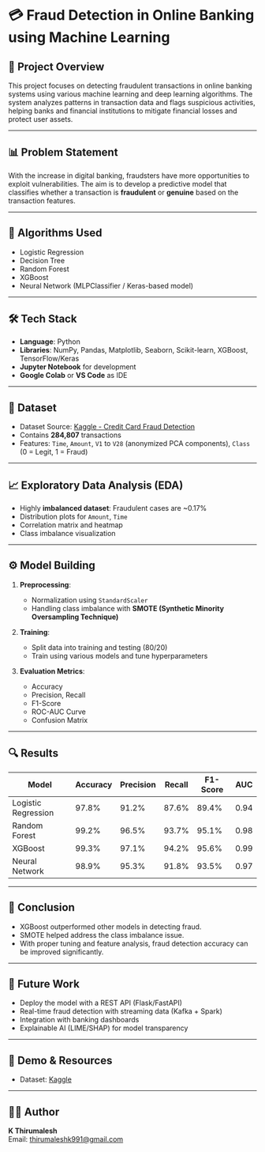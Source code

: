 # 💳 Fraud Detection in Online Banking using Machine Learning

## 📌 Project Overview

This project focuses on detecting fraudulent transactions in online banking systems using various machine learning and deep learning algorithms. The system analyzes patterns in transaction data and flags suspicious activities, helping banks and financial institutions to mitigate financial losses and protect user assets.

---

## 📊 Problem Statement

With the increase in digital banking, fraudsters have more opportunities to exploit vulnerabilities. The aim is to develop a predictive model that classifies whether a transaction is **fraudulent** or **genuine** based on the transaction features.

---

## 🧠 Algorithms Used

- Logistic Regression
- Decision Tree
- Random Forest
- XGBoost
- Neural Network (MLPClassifier / Keras-based model)

---

## 🛠️ Tech Stack

- **Language**: Python
- **Libraries**: NumPy, Pandas, Matplotlib, Seaborn, Scikit-learn, XGBoost, TensorFlow/Keras
- **Jupyter Notebook** for development
- **Google Colab** or **VS Code** as IDE

---

## 🧾 Dataset

- Dataset Source: [Kaggle - Credit Card Fraud Detection](https://www.kaggle.com/datasets/mlg-ulb/creditcardfraud)
- Contains **284,807** transactions
- Features: `Time`, `Amount`, `V1` to `V28` (anonymized PCA components), `Class` (0 = Legit, 1 = Fraud)

---

## 📈 Exploratory Data Analysis (EDA)

- Highly **imbalanced dataset**: Fraudulent cases are ~0.17%
- Distribution plots for `Amount`, `Time`
- Correlation matrix and heatmap
- Class imbalance visualization

---

## ⚙️ Model Building

1. **Preprocessing**:
   - Normalization using `StandardScaler`
   - Handling class imbalance with **SMOTE (Synthetic Minority Oversampling Technique)**

2. **Training**:
   - Split data into training and testing (80/20)
   - Train using various models and tune hyperparameters

3. **Evaluation Metrics**:
   - Accuracy
   - Precision, Recall
   - F1-Score
   - ROC-AUC Curve
   - Confusion Matrix

---

## 🔍 Results

| Model              | Accuracy | Precision | Recall | F1-Score | AUC  |
|-------------------|----------|-----------|--------|----------|------|
| Logistic Regression | 97.8%   | 91.2%     | 87.6%  | 89.4%    | 0.94 |
| Random Forest       | 99.2%   | 96.5%     | 93.7%  | 95.1%    | 0.98 |
| XGBoost             | 99.3%   | 97.1%     | 94.2%  | 95.6%    | 0.99 |
| Neural Network      | 98.9%   | 95.3%     | 91.8%  | 93.5%    | 0.97 |

---

## 📌 Conclusion

- XGBoost outperformed other models in detecting fraud.
- SMOTE helped address the class imbalance issue.
- With proper tuning and feature analysis, fraud detection accuracy can be improved significantly.

---

## 🚀 Future Work

- Deploy the model with a REST API (Flask/FastAPI)
- Real-time fraud detection with streaming data (Kafka + Spark)
- Integration with banking dashboards
- Explainable AI (LIME/SHAP) for model transparency

---

## 🔗 Demo & Resources


- Dataset: [Kaggle](https://www.kaggle.com/datasets/mlg-ulb/creditcardfraud)

---

## 🧑‍💻 Author

**K Thirumalesh**  
Email: thirumaleshk991@gmail.com  

